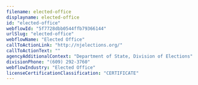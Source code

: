 ```yaml
---
filename: elected-office
displayname: elected-office
id: "elected-office"
webflowId: "5f7728dbb0544ffb79366144"
urlSlug: "elected-office"
webflowName: "Elected Office"
callToActionLink: "http://njelections.org/"
callToActionText: ""
agencyAdditionalContext: "Department of State, Division of Elections"
divisionPhone: "(609) 292-3760"
webflowIndustry: "Elected Office"
licenseCertificationClassification: "CERTIFICATE"
---
```


